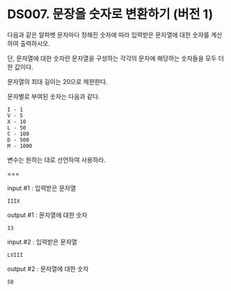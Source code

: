 # DS007. 문장을 숫자로 변환하기 (버전 1)
다음과 같은 알파벳 문자마다 정해진 숫자에 따라 입력받은 문자열에 대한 숫자를 계산하여 출력하시오.

단, 문자열에 대한 숫자란 문자열을 구성하는 각각의 문자에 해당하는 숫자들을 모두 더한 값이다.

문자열의 최대 길이는 20으로 제한한다.

문자별로 부여된 숫자는 다음과 같다.
```
I - 1
V - 5
X - 10
L - 50
C - 100
D - 500
M - 1000
```

변수는 원하는 대로 선언하여 사용하라.

===

input #1 : 입력받은 문자열
```
IIIX
```
output #1 : 문자열에 대한 숫자
```
13
```
input #2 : 입력받은 문자열
```
LVIII
```
output #2 : 문자열에 대한 숫자
```
58
```